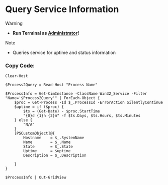 # Query Service Information

> [!WARNING]
> - **Run Terminal as <ins>Administrator</ins>!**

> [!Note]
> - Queries service for uptime and status information

### Copy Code:
```
Clear-Host

$Process2Query = Read-Host "Process Name"

$ProcessInfo = Get-CimInstance -ClassName Win32_Service -Filter "Name='$Process2Query'" | ForEach-Object {
    $proc = Get-Process -Id $_.ProcessId -ErrorAction SilentlyContinue
    $uptime = if ($proc) {
        $ts = (Get-Date) - $proc.StartTime
        "{0}d {1}h {2}m" -f $ts.Days, $ts.Hours, $ts.Minutes
    } else {
        "N/A"
    }
    [PSCustomObject]@{
        Hostname    = $_.SystemName
        Name        = $_.Name
        State       = $_.State
        Uptime      = $uptime
        Description = $_.Description

    }
}

$ProcessInfo | Out-GridView
```